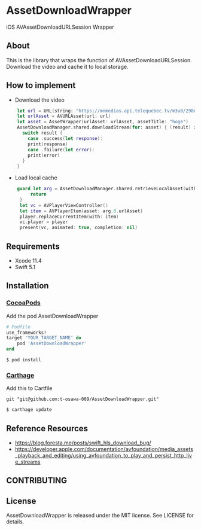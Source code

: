 # AssetDownloadWrapper
iOS AVAssetDownloadURLSession Wrapper

## About
This is the library that wraps the function of AVAssetDownloadURLSession.
Download the video and cache it to local storage.
## How to implement

- Download the video
```swift
    let url = URL(string: "https://mnmedias.api.telequebec.tv/m3u8/29880.m3u8")!
    let urlAsset = AVURLAsset(url: url)
    let asset = AssetWrapper(urlAsset: urlAsset, assetTitle: "hoge")
    AssetDownloadManager.shared.downloadStream(for: asset) { (result) in
      switch result {
        case .success(let response):
        print(response)
        case .failure(let error):
        print(error)
      }
    }
```

- Load local cache
```swift
    guard let arg = AssetDownloadManager.shared.retrieveLocalAsset(with: "hoge") else {
         return
     }
     let vc = AVPlayerViewController()
     let item = AVPlayerItem(asset: arg.0.urlAsset)
     player.replaceCurrentItem(with: item)
     vc.player = player
     present(vc, animated: true, completion: nil)
```

## Requirements
- Xcode 11.4
- Swift 5.1

## Installation
### [CocoaPods](https://guides.cocoapods.org/using/using-cocoapods.html)
Add the pod AssetDownloadWrapper
```ruby
# Podfile
use_frameworks!
target 'YOUR_TARGET_NAME' do
    pod 'AssetDownloadWrapper'
end
```

```sh
$ pod install
```

### [Carthage](https://github.com/Carthage/Carthage)
Add this to Cartfile
```
git "git@github.com:t-osawa-009/AssetDownloadWrapper.git"
```

```sh
$ carthage update
```

## Reference Resources
- https://blog.foresta.me/posts/swift_hls_download_bug/
- https://developer.apple.com/documentation/avfoundation/media_assets_playback_and_editing/using_avfoundation_to_play_and_persist_http_live_streams

## CONTRIBUTING

## License
AssetDownloadWrapper is released under the MIT license. See LICENSE for details.
